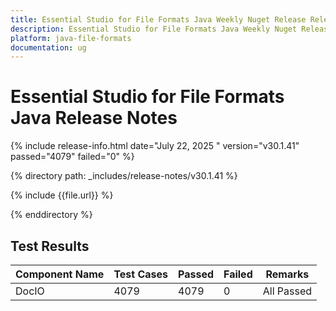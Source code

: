 ```yaml
---
title: Essential Studio for File Formats Java Weekly Nuget Release Release Notes  
description: Essential Studio for File Formats Java Weekly Nuget Release Release Notes  
platform: java-file-formats
documentation: ug
---
```


# Essential Studio for File Formats Java  Release Notes  

{% include release-info.html date="July 22, 2025 "  version="v30.1.41" passed="4079" failed="0" %}

{% directory path: _includes/release-notes/v30.1.41 %}

{% include {{file.url}} %}

{% enddirectory %} 


## Test Results

| Component Name | Test Cases | Passed | Failed | Remarks |
|---------------|------------|--------|--------|---------|
| DocIO | 4079 | 4079 | 0 | All Passed |